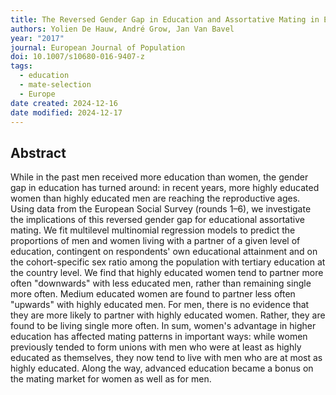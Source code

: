 ```yaml
---
title: The Reversed Gender Gap in Education and Assortative Mating in Europe
authors: Yolien De Hauw, André Grow, Jan Van Bavel
year: "2017"
journal: European Journal of Population
doi: 10.1007/s10680-016-9407-z
tags:
  - education
  - mate-selection
  - Europe
date created: 2024-12-16
date modified: 2024-12-17
---
```


## Abstract

While in the past men received more education than women, the gender gap in education has turned around: in recent years, more highly educated women than highly educated men are reaching the reproductive ages. Using data from the European Social Survey (rounds 1–6), we investigate the implications of this reversed gender gap for educational assortative mating. We fit multilevel multinomial regression models to predict the proportions of men and women living with a partner of a given level of education, contingent on respondents' own educational attainment and on the cohort-specific sex ratio among the population with tertiary education at the country level. We find that highly educated women tend to partner more often "downwards" with less educated men, rather than remaining single more often. Medium educated women are found to partner less often "upwards" with highly educated men. For men, there is no evidence that they are more likely to partner with highly educated women. Rather, they are found to be living single more often. In sum, women's advantage in higher education has affected mating patterns in important ways: while women previously tended to form unions with men who were at least as highly educated as themselves, they now tend to live with men who are at most as highly educated. Along the way, advanced education became a bonus on the mating market for women as well as for men.
